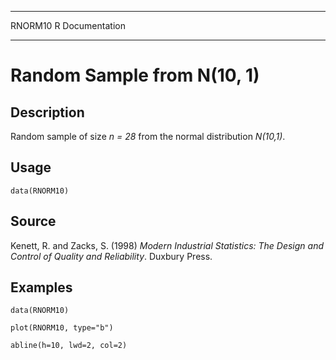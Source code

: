   --------- -----------------
  RNORM10   R Documentation
  --------- -----------------

Random Sample from N(10, 1)
===========================

Description
-----------

Random sample of size *n = 28* from the normal distribution *N(10,1)*.

Usage
-----

    data(RNORM10)

Source
------

Kenett, R. and Zacks, S. (1998) *Modern Industrial Statistics: The
Design and Control of Quality and Reliability*. Duxbury Press.

Examples
--------

    data(RNORM10)

    plot(RNORM10, type="b")

    abline(h=10, lwd=2, col=2)
